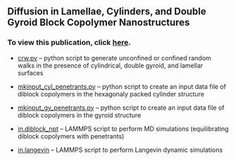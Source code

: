 ## Diffusion in Lamellae, Cylinders, and Double Gyroid Block Copolymer Nanostructures
### To view this publication, click [here](https://pubs.acs.org/doi/10.1021/acsmacrolett.8b00506). 

- [crw.py](https://github.com/hall-polymers/published-work/blob/master/2018-shen2018diffusion/crw.py) – python script to generate unconfined or confined random walks in the presence of cylindrical, double gyroid, and lamellar surfaces

- [mkinput_cyl_penetrants.py](https://github.com/hall-polymers/published-work/blob/master/2018-shen2018diffusion/mkinput_cyl_penetrants.py) – python script to create an input data file of diblock copolymers in the hexagonaly packed cylinder structure

- [mkinput_gy_penetrants.py](https://github.com/hall-polymers/published-work/blob/master/2018-shen2018diffusion/mkinput_gy_penetrants.py) – python script to create an input data file of diblock copolymers in the gyroid structure

- [in.diblock_npt](https://github.com/hall-polymers/published-work/blob/master/2018-shen2018diffusion/in.diblock_npt) – LAMMPS script to perform MD simulations (equilibrating diblock copolymers with penetrants)

- [in.langevin](https://github.com/hall-polymers/published-work/blob/master/2018-shen2018diffusion/in.langevin) – LAMMPS script to perform Langevin dynamic simulations